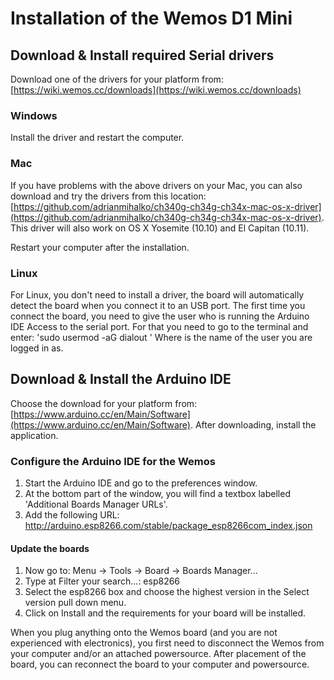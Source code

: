 # Installation of the Wemos D1 Mini
## Download & Install required Serial drivers
Download one of the drivers for your platform from: [https://wiki.wemos.cc/downloads](https://wiki.wemos.cc/downloads)

### Windows
Install the driver and restart the computer.

### Mac
If you have problems with the above drivers on your Mac, you can also download and try the drivers from this location: [https://github.com/adrianmihalko/ch340g-ch34g-ch34x-mac-os-x-driver](https://github.com/adrianmihalko/ch340g-ch34g-ch34x-mac-os-x-driver). This driver will also work on OS X Yosemite (10.10) and El Capitan (10.11).

Restart your computer after the installation.

### Linux
For Linux, you don't need to install a driver, the board will automatically detect the board when you connect it to an USB port. The first time you connect the board, you need to give the user who is running the Arduino IDE Access to the serial port. For that you need to go to the terminal and enter: 'sudo usermod -aG dialout <username>'
Where <username> is the name of the user you are logged in as.

## Download & Install the Arduino IDE
Choose the download for your platform from: [https://www.arduino.cc/en/Main/Software](https://www.arduino.cc/en/Main/Software).
After downloading, install the application.

### Configure the Arduino IDE for the Wemos
1. Start the Arduino IDE and go to the preferences window.
1. At the bottom part of the window, you will find a textbox labelled 'Additional Boards Manager URLs'.
1. Add the following URL: http://arduino.esp8266.com/stable/package_esp8266com_index.json

#### Update the boards
1. Now go to: Menu -> Tools -> Board -> Boards Manager...
1. Type at Filter your search...: esp8266<enter>
1. Select the esp8266 box and choose the highest version in the Select version pull down menu.
1. Click on Install and the requirements for your board will be installed.

When you plug anything onto the Wemos board (and you are not experienced with electronics), you first need to disconnect the Wemos from your computer and/or an attached powersource. After placement of the board, you can reconnect the board to your computer and powersource.
